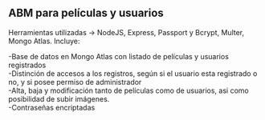## ABM para películas y usuarios

Herramientas utilizadas -> NodeJS, Express, Passport y Bcrypt, Multer, Mongo Atlas. Incluye:

-Base de datos en Mongo Atlas con listado de películas y usuarios registrados <br />
-Distinción de accesos a los registros, según si el usuario esta registrado o no, y si posee permiso de administrador<br />
-Alta, baja y modificación tanto de películas como de usuarios, asi como posibilidad de subir imágenes.<br />
-Contraseñas encriptadas

